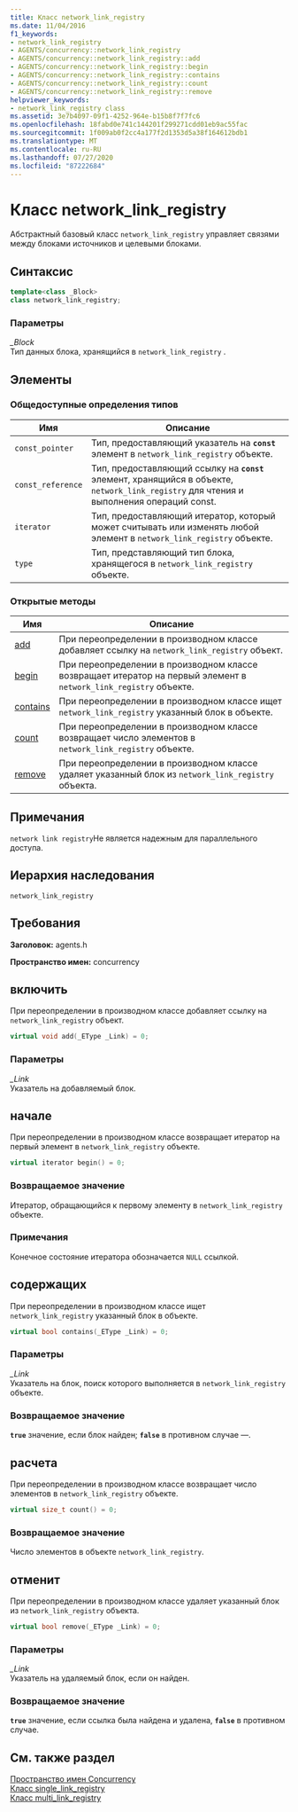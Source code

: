 ```yaml
---
title: Класс network_link_registry
ms.date: 11/04/2016
f1_keywords:
- network_link_registry
- AGENTS/concurrency::network_link_registry
- AGENTS/concurrency::network_link_registry::add
- AGENTS/concurrency::network_link_registry::begin
- AGENTS/concurrency::network_link_registry::contains
- AGENTS/concurrency::network_link_registry::count
- AGENTS/concurrency::network_link_registry::remove
helpviewer_keywords:
- network_link_registry class
ms.assetid: 3e7b4097-09f1-4252-964e-b15b8f7f7fc6
ms.openlocfilehash: 18fabd0e741c144201f299271cdd01eb9ac55fac
ms.sourcegitcommit: 1f009ab0f2cc4a177f2d1353d5a38f164612bdb1
ms.translationtype: MT
ms.contentlocale: ru-RU
ms.lasthandoff: 07/27/2020
ms.locfileid: "87222684"
---
```

# <a name="network_link_registry-class"></a>Класс network_link_registry

Абстрактный базовый класс `network_link_registry` управляет связями между блоками источников и целевыми блоками.

## <a name="syntax"></a>Синтаксис

```cpp
template<class _Block>
class network_link_registry;
```

### <a name="parameters"></a>Параметры

*_Block*<br/>
Тип данных блока, хранящийся в `network_link_registry` .

## <a name="members"></a>Элементы

### <a name="public-typedefs"></a>Общедоступные определения типов

|Имя|Описание|
|----------|-----------------|
|`const_pointer`|Тип, предоставляющий указатель на **`const`** элемент в `network_link_registry` объекте.|
|`const_reference`|Тип, предоставляющий ссылку на **`const`** элемент, хранящийся в объекте, `network_link_registry` для чтения и выполнения операций const.|
|`iterator`|Тип, предоставляющий итератор, который может считывать или изменять любой элемент в `network_link_registry` объекте.|
|`type`|Тип, представляющий тип блока, хранящегося в `network_link_registry` объекте.|

### <a name="public-methods"></a>Открытые методы

|Имя|Описание|
|----------|-----------------|
|[add](#add)|При переопределении в производном классе добавляет ссылку на `network_link_registry` объект.|
|[begin](#begin)|При переопределении в производном классе возвращает итератор на первый элемент в `network_link_registry` объекте.|
|[contains](#contains)|При переопределении в производном классе ищет `network_link_registry` указанный блок в объекте.|
|[count](#count)|При переопределении в производном классе возвращает число элементов в `network_link_registry` объекте.|
|[remove](#remove)|При переопределении в производном классе удаляет указанный блок из `network_link_registry` объекта.|

## <a name="remarks"></a>Примечания

`network link registry`Не является надежным для параллельного доступа.

## <a name="inheritance-hierarchy"></a>Иерархия наследования

`network_link_registry`

## <a name="requirements"></a>Требования

**Заголовок:** agents.h

**Пространство имен:** concurrency

## <a name="add"></a><a name="add"></a>включить

При переопределении в производном классе добавляет ссылку на `network_link_registry` объект.

```cpp
virtual void add(_EType _Link) = 0;
```

### <a name="parameters"></a>Параметры

*_Link*<br/>
Указатель на добавляемый блок.

## <a name="begin"></a><a name="begin"></a>начале

При переопределении в производном классе возвращает итератор на первый элемент в `network_link_registry` объекте.

```cpp
virtual iterator begin() = 0;
```

### <a name="return-value"></a>Возвращаемое значение

Итератор, обращающийся к первому элементу в `network_link_registry` объекте.

### <a name="remarks"></a>Примечания

Конечное состояние итератора обозначается `NULL` ссылкой.

## <a name="contains"></a><a name="contains"></a>содержащих

При переопределении в производном классе ищет `network_link_registry` указанный блок в объекте.

```cpp
virtual bool contains(_EType _Link) = 0;
```

### <a name="parameters"></a>Параметры

*_Link*<br/>
Указатель на блок, поиск которого выполняется в `network_link_registry` объекте.

### <a name="return-value"></a>Возвращаемое значение

**`true`** значение, если блок найден; **`false`** в противном случае —.

## <a name="count"></a><a name="count"></a>расчета

При переопределении в производном классе возвращает число элементов в `network_link_registry` объекте.

```cpp
virtual size_t count() = 0;
```

### <a name="return-value"></a>Возвращаемое значение

Число элементов в объекте `network_link_registry`.

## <a name="remove"></a><a name="remove"></a>отменит

При переопределении в производном классе удаляет указанный блок из `network_link_registry` объекта.

```cpp
virtual bool remove(_EType _Link) = 0;
```

### <a name="parameters"></a>Параметры

*_Link*<br/>
Указатель на удаляемый блок, если он найден.

### <a name="return-value"></a>Возвращаемое значение

**`true`** значение, если ссылка была найдена и удалена, **`false`** в противном случае.

## <a name="see-also"></a>См. также раздел

[Пространство имен Concurrency](concurrency-namespace.md)<br/>
[Класс single_link_registry](single-link-registry-class.md)<br/>
[Класс multi_link_registry](multi-link-registry-class.md)
